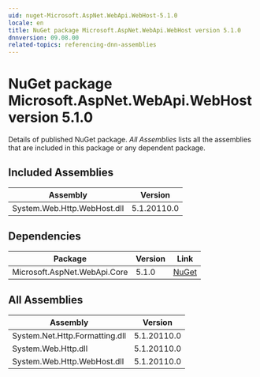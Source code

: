 ```yaml
---
uid: nuget-Microsoft.AspNet.WebApi.WebHost-5.1.0
locale: en
title: NuGet package Microsoft.AspNet.WebApi.WebHost version 5.1.0
dnnversion: 09.08.00
related-topics: referencing-dnn-assemblies
---
```


# NuGet package Microsoft.AspNet.WebApi.WebHost version 5.1.0
Details of published NuGet package.
*All Assemblies* lists all the assemblies that are included in this package or any dependent package.

## Included Assemblies

|Assembly|Version|
|---|---|
|System.Web.Http.WebHost.dll|5.1.20110.0|

## Dependencies

|Package|Version|Link|
|---|---|---|
|Microsoft.AspNet.WebApi.Core|5.1.0|[NuGet](https://www.nuget.org/packages/Microsoft.AspNet.WebApi.Core/5.1.0)|

## All Assemblies

|Assembly|Version|
|---|---|
|System.Net.Http.Formatting.dll|5.1.20110.0|
|System.Web.Http.dll|5.1.20110.0|
|System.Web.Http.WebHost.dll|5.1.20110.0|

